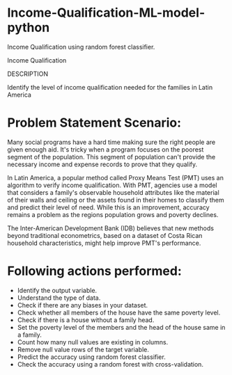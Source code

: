 # Income-Qualification-ML-model-python
 Income Qualification using  random forest classifier.

Income Qualification 

DESCRIPTION

Identify the level of income qualification needed for the families in Latin America

# Problem Statement Scenario:
Many social programs have a hard time making sure the right people are given enough aid. 
It's tricky when a program focuses on the poorest segment of the population. 
This segment of population can't provide the necessary income and expense records to prove that they qualify.

In Latin America, a popular method called Proxy Means Test (PMT) uses an algorithm to verify income qualification. 
With PMT, agencies use a model that considers a family's observable household attributes like the material of their 
walls and ceiling or the assets found in their homes to classify them and predict their level of need. 
While this is an improvement, accuracy remains a problem as the regions population grows and poverty declines.

The Inter-American Development Bank (IDB) believes that new methods beyond traditional econometrics, 
based on a dataset of Costa Rican household characteristics, might help improve PMT's performance.

# Following actions performed:
* Identify the output variable.
* Understand the type of data.
* Check if there are any biases in your dataset.
* Check whether all members of the house have the same poverty level.
* Check if there is a house without a family head.
* Set the poverty level of the members and the head of the house same in a family.
* Count how many null values are existing in columns.
* Remove null value rows of the target variable.
* Predict the accuracy using random forest classifier.
* Check the accuracy using a random forest with cross-validation.
